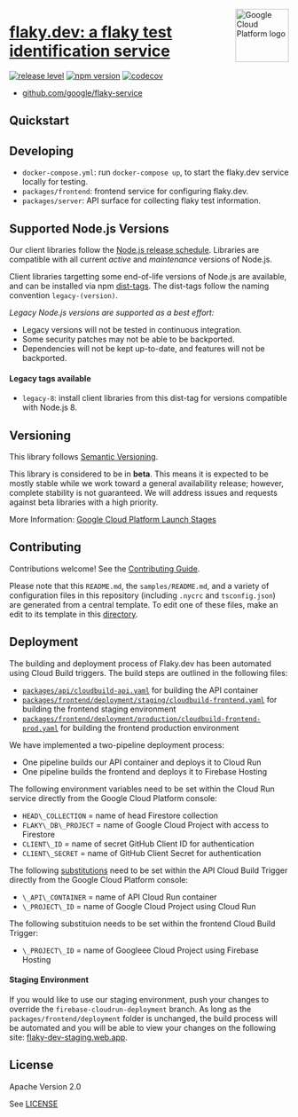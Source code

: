 [//]: # "This README.md file is auto-generated, all changes to this file will be lost."
[//]: # "To regenerate it, use `python -m synthtool`."
<img src="https://avatars2.githubusercontent.com/u/2810941?v=3&s=96" alt="Google Cloud Platform logo" title="Google Cloud Platform" align="right" height="96" width="96"/>

# [flaky.dev: a flaky test identification service](https://github.com/google/flaky-service)

[![release level](https://img.shields.io/badge/release%20level-beta-yellow.svg?style=flat)](https://cloud.google.com/terms/launch-stages)
[![npm version](https://img.shields.io/npm/v/flaky-service.svg)](https://www.npmjs.org/package/flaky-service)
[![codecov](https://img.shields.io/codecov/c/github/google/flaky-service/master.svg?style=flat)](https://codecov.io/gh/google/flaky-service)


* [github.com/google/flaky-service](https://github.com/google/flaky-service)

## Quickstart

## Developing

* `docker-compose.yml`: run `docker-compose up`, to start the flaky.dev service
  locally for testing.
* `packages/frontend`: frontend service for configuring flaky.dev.
* `packages/server`: API surface for collecting flaky test information.

## Supported Node.js Versions

Our client libraries follow the [Node.js release schedule](https://nodejs.org/en/about/releases/).
Libraries are compatible with all current _active_ and _maintenance_ versions of
Node.js.

Client libraries targetting some end-of-life versions of Node.js are available, and
can be installed via npm [dist-tags](https://docs.npmjs.com/cli/dist-tag).
The dist-tags follow the naming convention `legacy-(version)`.

_Legacy Node.js versions are supported as a best effort:_

* Legacy versions will not be tested in continuous integration.
* Some security patches may not be able to be backported.
* Dependencies will not be kept up-to-date, and features will not be backported.

#### Legacy tags available

* `legacy-8`: install client libraries from this dist-tag for versions
  compatible with Node.js 8.

## Versioning

This library follows [Semantic Versioning](http://semver.org/).



This library is considered to be in **beta**. This means it is expected to be
mostly stable while we work toward a general availability release; however,
complete stability is not guaranteed. We will address issues and requests
against beta libraries with a high priority.




More Information: [Google Cloud Platform Launch Stages][launch_stages]

[launch_stages]: https://cloud.google.com/terms/launch-stages

## Contributing

Contributions welcome! See the [Contributing Guide](https://github.com/google/flaky-service/blob/master/CONTRIBUTING.md).

Please note that this `README.md`, the `samples/README.md`,
and a variety of configuration files in this repository (including `.nycrc` and `tsconfig.json`)
are generated from a central template. To edit one of these files, make an edit
to its template in this
[directory](https://github.com/googleapis/synthtool/tree/master/synthtool/gcp/templates/node_library).

## Deployment

The building and deployment process of Flaky.dev has been automated using Cloud Build triggers.  The build steps are outlined in the following files: 
* [`packages/api/cloudbuild-api.yaml`](./packages/api/cloudbuild-api.yaml) for building the API container
* [`packages/frontend/deployment/staging/cloudbuild-frontend.yaml`](./packages/frontend/deployment/staging/cloudbuild-frontend.yaml) for building the frontend staging environment
* [`packages/frontend/deployment/production/cloudbuild-frontend-prod.yaml`](./packages/frontend/deployment/production/cloudbuild-frontend-prod.yaml) for building the frontend production environment

We have implemented a two-pipeline deployment process:

* One pipeline builds our API container and deploys it to Cloud Run
* One pipeline builds the frontend and deploys it to Firebase Hosting

The following environment variables need to be set within the Cloud Run service directly from the Google Cloud Platform console:

* `HEAD\_COLLECTION` = name of head Firestore collection
* `FLAKY\_DB\_PROJECT` = name of Google Cloud Project with access to Firestore
* `CLIENT\_ID` = name of secret GitHub Client ID for authentication
* `CLIENT\_SECRET` = name of GitHub Client Secret for authentication

The following [substitutions](https://cloud.google.com/cloud-build/docs/configuring-builds/substitute-variable-values) need to be set within the API Cloud Build Trigger directly from the Google Cloud Platform console:

* `\_API\_CONTAINER` = name of API Cloud Run container
* `\_PROJECT\_ID` = name of Google Cloud Project using Cloud Run

The following substituion needs to be set within the frontend Cloud Build Trigger:

* `\_PROJECT\_ID` = name of Googleee Cloud Project using Firebase Hosting

#### Staging Environment

If you would like to use our staging environment, push your changes to override the `firebase-cloudrun-deployment` branch.  As long as the `packages/frontend/deployment` folder is unchanged, the build process will be automated and you will be able to view your changes on the following site: [flaky-dev-staging.web.app](https://flaky-dev-staging.web.app).

## License

Apache Version 2.0

See [LICENSE](https://github.com/google/flaky-service/blob/master/LICENSE)
